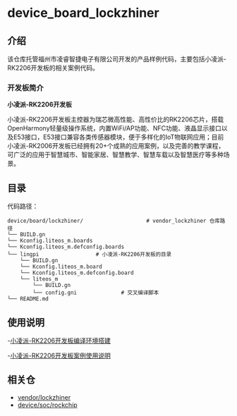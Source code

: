 # device_board_lockzhiner

## 介绍

该仓库托管福州市凌睿智捷电子有限公司开发的产品样例代码，主要包括小凌派-RK2206开发板的相关案例代码。

### 开发板简介

**小凌派-RK2206开发板**

小凌派-RK2206开发板主控器为瑞芯微高性能、高性价比的RK2206芯片，搭载OpenHarmony轻量级操作系统，内置WiFi/AP功能、NFC功能、液晶显示接口以及E53接口，E53接口兼容各类传感器模块，便于多样化的IoT物联网应用；目前小凌派-RK2006开发板已经拥有20+个成熟的应用案例，以及完善的教学课程，可广泛的应用于智慧城市、智能家居、智慧教学、智慧车载以及智慧医疗等多种场景。

## 目录

代码路径：

```
device/board/lockzhiner/                    # vendor_lockzhiner 仓库路径
└── BUILD.gn
└── Kconfig.liteos_m.boards
└── Kconfig.liteos_m.defconfig.boards
└── lingpi				    # 小凌派-RK2206开发板的目录
    └── BUILD.gn
    └── Kconfig.liteos_m.board
    └── Kconfig.liteos_m.defconfig.board
    └── liteos_m		
        └── BUILD.gn
        └── config.gni			    # 交叉编译脚本
└── README.md
```

## 使用说明

-[小凌派-RK2206开发板编译环境搭建](https://gitee.com/openharmony-sig/device_soc_rockchip/blob/master/rk2206/README_zh.md)

-[小凌派-RK2206开发板案例使用说明](https://gitee.com/openharmony-sig/vendor-lockzhiner/blob/master/lingpi/samples/README_zh.md)

## 相关仓

* [vendor/lockzhiner](https://gitee.com/openharmony-sig/vendor-lockzhiner)
* [device/soc/rockchip](https://gitee.com/openharmony-sig/device_soc_rockchip)

